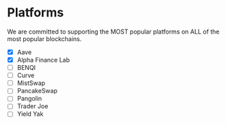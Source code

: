 # Platforms

We are committed to supporting the MOST popular platforms on ALL of the most popular blockchains.

- [x] Aave
- [x] Alpha Finance Lab
- [ ] BENQI
- [ ] Curve
- [ ] MistSwap
- [ ] PancakeSwap
- [ ] Pangolin
- [ ] Trader Joe
- [ ] Yield Yak
